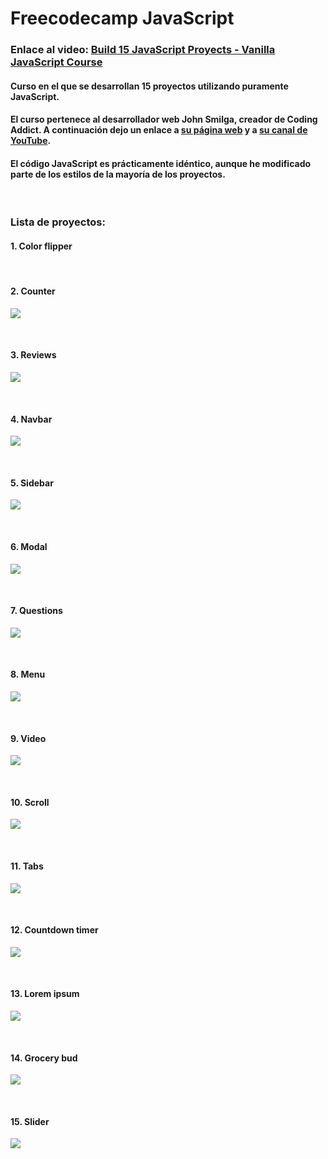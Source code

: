 # Freecodecamp JavaScript

### Enlace al video: [Build 15 JavaScript Proyects - Vanilla JavaScript Course](https://www.youtube.com/watch?v=3PHXvlpOkf4&t=25756s "Watch the video!")

#### Curso en el que se desarrollan 15 proyectos utilizando puramente JavaScript.

#### El curso pertenece al desarrollador web John Smilga, creador de Coding Addict. A continuación dejo un enlace a [su página web](https://www.johnsmilga.com/) y a [su canal de YouTube](https://www.youtube.com/codingaddict).

#### El código JavaScript es prácticamente idéntico, aunque he modificado parte de los estilos de la mayoría de los proyectos.

<br>

### Lista de proyectos:

#### 1. Color flipper

[](project-img/color-flipper.png)

<br>

#### 2. Counter

![](project-img/counter.png)

<br>

#### 3. Reviews

![](project-img/reviews.png)

<br>

#### 4. Navbar

![](project-img/navbar.png)

<br>

#### 5. Sidebar

![](project-img/sidebar.png)

<br>

#### 6. Modal

![](project-img/modal.png)

<br>

#### 7. Questions

![](project-img/questions.png)

<br>

#### 8. Menu

![](project-img/menu.png)

<br>

#### 9. Video

![](project-img/video.png)

<br>

#### 10. Scroll

![](project-img/scroll.png)

<br>

#### 11. Tabs

![](project-img/tabs.png)

<br>

#### 12. Countdown timer

![](project-img/countdown-timer.png)

<br>

#### 13. Lorem ipsum

![](project-img/lorem-ipsum.png)

<br>

#### 14. Grocery bud

![](project-img/grocery-bud.png)

<br>

#### 15. Slider

![](project-img/slider.png)
